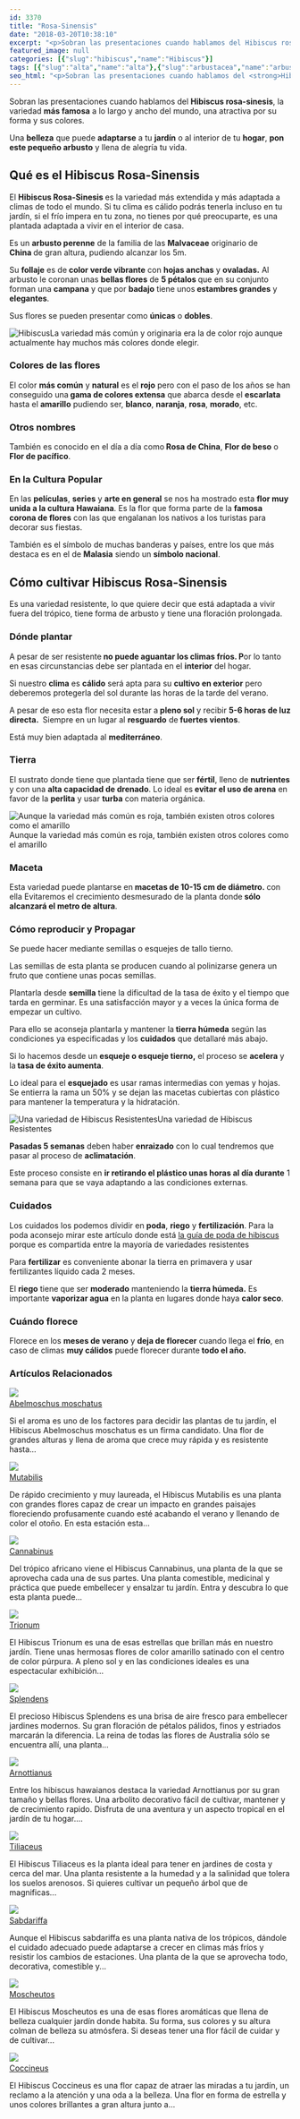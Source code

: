 ```yaml
---
id: 3370
title: "Rosa-Sinensis"
date: "2018-03-20T10:38:10"
excerpt: "<p>Sobran las presentaciones cuando hablamos del Hibiscus rosa-sinesis, la variedad más famosa a lo largo y ancho del mundo, una atractiva por su forma y sus colores. Una belleza que puede adaptarse a tu jardín o al interior de tu hogar, pon este pequeño arbusto y llena de alegría tu vida. Qué es el Hibiscus&hellip; <a class=\"more-link\" href=\"https://plantasyflores.online/hibiscus/syriacus/\">Seguir leyendo <span class=\"screen-reader-text\">Syriacus</span> <span class=\"meta-nav\" aria-hidden=\"true\">&rarr;</span></a></p>\n"
featured_image: null
categories: [{"slug":"hibiscus","name":"Hibiscus"}]
tags: [{"slug":"alta","name":"alta"},{"slug":"arbustacea","name":"arbustácea"},{"slug":"autoctona-china","name":"autóctona-china"},{"slug":"belleza","name":"belleza"},{"slug":"calido","name":"calido"},{"slug":"compost","name":"compost"},{"slug":"decorativa","name":"decorativa"},{"slug":"delicadeza","name":"delicadeza"},{"slug":"esqueje","name":"esqueje"},{"slug":"estilo-rustico","name":"estilo-rústico"},{"slug":"estilo-tropical","name":"estilo-tropical"},{"slug":"exterior","name":"exterior"},{"slug":"flor","name":"flor"},{"slug":"florece-verano","name":"florece-verano"},{"slug":"grande","name":"grande"},{"slug":"guapa","name":"guapa"},{"slug":"humedo","name":"humedo"},{"slug":"interior","name":"interior"},{"slug":"lenosa","name":"leñosa"},{"slug":"mediterraneo","name":"mediterraneo"},{"slug":"multicolor","name":"multicolor"},{"slug":"perenne","name":"perenne"},{"slug":"perlita","name":"perlita"},{"slug":"ph5-6","name":"ph5-6"},{"slug":"plantacion-primavera","name":"plantacion-primavera"},{"slug":"plena-luz","name":"plena-luz"},{"slug":"poda","name":"poda"},{"slug":"resistente-calor","name":"resistente-calor"},{"slug":"riego-moderado","name":"riego-moderado"},{"slug":"semilla","name":"semilla"},{"slug":"tatuaje","name":"tatuaje"},{"slug":"templado","name":"templado"},{"slug":"tropical","name":"tropical"},{"slug":"turba","name":"turba"}]
seo_html: "<p>Sobran las presentaciones cuando hablamos del <strong>Hibiscus rosa-sinesis</strong>, la variedad <strong>más famosa</strong> a lo largo y ancho del mundo, una atractiva por su forma y sus colores.</p> <p>Una <strong>belleza</strong> que puede <strong>adaptarse</strong> a tu <strong>jardín</strong> o al interior de tu <strong>hogar</strong>, <strong>pon este pequeño arbusto</strong> y llena de alegría tu vida.</p> <h2>Qué es el Hibiscus Rosa-Sinensis</h2> <p>El <strong>Hibiscus Rosa-Sinesis </strong>es la variedad más extendida y más adaptada a climas de todo el mundo. Si tu clima es cálido podrás tenerla incluso en tu jardín, si el frío impera en tu zona, no tienes por qué preocuparte, es una plantada adaptada a vivir en el interior de casa.</p> <p>Es un <strong>arbusto perenne</strong> de la familia de las <strong>Malvaceae</strong> originario de<strong> China </strong>de gran altura, pudiendo alcanzar los 5m.</p> <p>Su <strong>follaje</strong> es de<strong> color verde vibrante</strong> con <strong>hojas anchas</strong> y <strong>ovaladas.</strong> Al arbusto le coronan unas <strong>bellas flores</strong> de <strong>5 pétalos </strong>que en su conjunto forman una <strong>campana</strong> y que por <strong>badajo</strong> tiene unos<strong> estambres grandes</strong> y <strong>elegantes</strong>.</p> <p>Sus flores se pueden presentar como <strong>únicas</strong> o <strong>dobles</strong>.</p> <img src=\"https://plantasyflores.online/wp-content/uploads/2018/03/IMG_8599-325x244.jpg\" alt=\"Hibiscus\" />La variedad más común y originaria era la de color rojo aunque actualmente hay muchos más colores donde elegir. <h3>Colores de las flores</h3> <p>El color <strong>más común</strong> y <strong>natural</strong> es el <strong>rojo</strong> pero con el paso de los años se han conseguido una<strong> gama de colores extensa</strong> que abarca desde el <strong>escarlata</strong> hasta el <strong>amarillo</strong> pudiendo ser, <strong>blanco</strong>, <strong>naranja</strong>, <strong>rosa</strong>, <strong>morado</strong>, etc.</p> <h3>Otros nombres</h3> <p>También es conocido en el día a día como<strong> Rosa de China</strong>, <strong>Flor de beso</strong> o <strong>Flor de pacífico</strong>.</p> <h3>En la Cultura Popular</h3> <p>En las <strong>películas</strong>, <strong>series</strong> y <strong>arte en general</strong> se nos ha mostrado esta <strong>flor muy unida a la cultura Hawaiana</strong>. Es la flor que forma parte de la <strong>famosa corona de flores</strong> con las que engalanan los nativos a los turistas para decorar sus fiestas.</p> <p>También es el símbolo de muchas banderas y países, entre los que más destaca es en el de <strong>Malasia</strong> siendo un <strong>símbolo nacional</strong>.</p> <h2>Cómo cultivar Hibiscus Rosa-Sinensis</h2> <p>Es una variedad resistente, lo que quiere decir que está adaptada a vivir fuera del trópico, tiene forma de arbusto y tiene una floración prolongada.</p> <h3>Dónde plantar</h3> <p>A pesar de ser resistente<strong> no puede aguantar los climas fríos. P</strong>or lo tanto en esas circunstancias debe ser plantada en el <strong>interior</strong> del hogar.</p> <p>Si nuestro <strong>clima</strong> es <strong>cálido</strong> será apta para su <strong>cultivo en exterior</strong> pero deberemos protegerla del sol durante las horas de la tarde del verano.</p> <p>A pesar de eso esta flor necesita estar a<strong> pleno sol</strong> y recibir <strong>5-6 horas de luz directa. </strong> Siempre en un lugar al <strong>resguardo</strong> de<strong> fuertes vientos</strong>.</p> <p>Está muy bien adaptada al <strong>mediterráneo</strong>.</p> <h3>Tierra</h3> <p>El sustrato donde tiene que plantada tiene que ser <strong>fértil</strong>, lleno de <strong>nutrientes</strong> y con una <strong>alta capacidad de drenado</strong>. Lo ideal es<strong> evitar el uso de arena</strong> en favor de la <strong>perlita</strong> y usar <strong>turba</strong> con materia orgánica.</p> <img src=\"https://plantasyflores.online/wp-content/uploads/2018/03/hibiscus-rosa-sinensis-1103559_1280-325x217.jpg\" alt=\"Aunque la variedad más común es roja, también existen otros colores como el amarillo\" />Aunque la variedad más común es roja, también existen otros colores como el amarillo <h3>Maceta</h3> <p>Esta variedad puede plantarse en<strong> macetas de 10-15 cm de diámetro. </strong>con ella Evitaremos el crecimiento desmesurado de la planta donde<strong> sólo alcanzará el metro de altura</strong>.</p> <h3>Cómo reproducir y Propagar</h3> <p>Se puede hacer mediante semillas o esquejes de tallo tierno.</p> <p>Las semillas de esta planta se producen cuando al polinizarse genera un fruto que contiene unas pocas semillas.</p> <p>Plantarla desde <strong>semilla</strong> tiene la dificultad de la tasa de éxito y el tiempo que tarda en germinar. Es una satisfacción mayor y a veces la única forma de empezar un cultivo.</p> <p>Para ello se aconseja plantarla y mantener la<strong> tierra húmeda</strong> según las condiciones ya especificadas y los <strong>cuidados</strong> que detallaré más abajo.</p> <p>Si lo hacemos desde un <strong>esqueje o esqueje tierno,</strong> el proceso se <strong>acelera</strong> y la<strong> tasa de éxito aumenta</strong>.</p> <p>Lo ideal para el <strong>esquejado</strong> es usar ramas intermedias con yemas y hojas. Se entierra la rama un 50% y se dejan las macetas cubiertas con plástico para mantener la temperatura y la hidratación.</p> <img src=\"https://plantasyflores.online/wp-content/uploads/2018/03/IMG_8601-325x244.jpg\" alt=\"Una variedad de Hibiscus Resistentes\" />Una variedad de Hibiscus Resistentes <p><strong>Pasadas 5 semanas</strong> deben haber <strong>enraizado</strong> con lo cual tendremos que pasar al proceso de <strong>aclimatación</strong>.</p> <p>Este proceso consiste en <strong>ir retirando el plástico unas horas al día durante</strong> 1 semana para que se vaya adaptando a las condiciones externas.</p> <h3>Cuidados</h3> <p>Los cuidados los podemos dividir en <strong>poda</strong>, <strong>riego</strong> y <strong>fertilización</strong>. Para la poda aconsejo mirar este artículo donde está <a href=\"/hibiscus/#Cuidados\">la guía de poda de hibiscus</a> porque es compartida entre la mayoría de variedades resistentes</p> <p>Para <strong>fertilizar</strong> es conveniente abonar la tierra en primavera y usar fertilizantes líquido cada 2 meses.</p> <p>El <strong>riego</strong> tiene que ser <strong>moderado</strong> manteniendo la <strong>tierra húmeda.</strong> Es importante <strong>vaporizar agua</strong> en la planta en lugares donde haya <strong>calor seco</strong>.</p> <h3>Cuándo florece</h3> <p>Florece en los <strong>meses de verano</strong> y <strong>deja de florecer</strong> cuando llega el <strong>frío</strong>, en caso de climas <strong>muy cálidos</strong> puede florecer durante<strong> todo el año.</strong></p> <h3> Artículos Relacionados<br /> </h3> <img src=\"https://plantasyflores.online/wp-content/uploads/2018/04/Abelmoschus_manihot.jpg\" /> <a href=\"/hibiscus/abelmoschus-moschatus/\"><br /> Abelmoschus moschatus<br /> </a> <p>Si el aroma es uno de los factores para decidir las plantas de tu jardín, el Hibiscus Abelmoschus moschatus es un firma candidato. Una flor de grandes alturas y llena de aroma que crece muy rápida y es resistente hasta...</p> <img src=\"https://plantasyflores.online/wp-content/uploads/2018/04/512px-Mufurong1.jpg\" /> <a href=\"/hibiscus/mutabilis/\"><br /> Mutabilis<br /> </a> <p>De rápido crecimiento y muy laureada, el Hibiscus Mutabilis es una planta con grandes flores capaz de crear un impacto en grandes paisajes floreciendo profusamente cuando esté acabando el verano y llenando de color el otoño. En esta estación esta...</p> <img src=\"https://plantasyflores.online/wp-content/uploads/2018/04/Hibiscus_cannabinus_6254320040.jpg\" /> <a href=\"/hibiscus/cannabinus/\"><br /> Cannabinus<br /> </a> <p>Del trópico africano viene el Hibiscus Cannabinus, una planta de la que se aprovecha cada una de sus partes. Una planta comestible, medicinal y práctica que puede embellecer y ensalzar tu jardín. Entra y descubra lo que esta planta puede...</p> <img src=\"https://plantasyflores.online/wp-content/uploads/2018/04/hibiscus-trionum-1196470_1280.jpg\" /> <a href=\"/hibiscus/trionum/\"><br /> Trionum<br /> </a> <p>El Hibiscus Trionum es una de esas estrellas que brillan más en nuestro jardín. Tiene unas hermosas flores de color amarillo satinado con el centro de color púrpura. A pleno sol y en las condiciones ideales es una espectacular exhibición...</p> <img src=\"https://plantasyflores.online/wp-content/uploads/2018/04/pink-flowers-2452498_960_720.jpg\" /> <a href=\"/hibiscus/splendens/\"><br /> Splendens<br /> </a> <p>El precioso Hibiscus Splendens es una brisa de aire fresco para embellecer jardines modernos. Su gran floración de pétalos pálidos, finos y estriados marcarán la diferencia. La reina de todas las flores de Australia sólo se encuentra allí, una planta...</p> <img src=\"https://plantasyflores.online/wp-content/uploads/2018/04/hibiscus-203880_1280.jpg\" /> <a href=\"/hibiscus/arnottianus/\"><br /> Arnottianus<br /> </a> <p>Entre los hibiscus hawaianos destaca la variedad Arnottianus por su gran tamaño y bellas flores. Una arbolito decorativo fácil de cultivar, mantener y de crecimiento rapido. Disfruta de una aventura y un aspecto tropical en el jardín de tu hogar....</p> <img src=\"https://plantasyflores.online/wp-content/uploads/2018/04/beach-hibiscus-345720_1280.jpg\" /> <a href=\"/hibiscus/tiliaceus/\"><br /> Tiliaceus<br /> </a> <p>El Hibiscus Tiliaceus es la planta ideal para tener en jardines de costa y cerca del mar. Una planta resistente a la humedad y a la salinidad que tolera los suelos arenosos. Si quieres cultivar un pequeño árbol que de magnificas...</p> <img src=\"https://plantasyflores.online/wp-content/uploads/2018/04/hibiscus-1940155__340.jpg\" /> <a href=\"/hibiscus/sabdariffa/\"><br /> Sabdariffa<br /> </a> <p>Aunque el Hibiscus sabdariffa es una planta nativa de los trópicos, dándole el cuidado adecuado puede adaptarse a crecer en climas más fríos y resistir los cambios de estaciones. Una planta de la que se aprovecha todo, decorativa, comestible y...</p> <img src=\"https://plantasyflores.online/wp-content/uploads/2018/03/hibiscus-1583078__340.jpg\" /> <a href=\"/hibiscus/moscheutos/\"><br /> Moscheutos<br /> </a> <p>El Hibiscus Moscheutos es una de esas flores aromáticas que llena de belleza cualquier jardín donde habita. Su forma, sus colores y su altura colman de belleza su atmósfera. Si deseas tener una flor fácil de cuidar y de cultivar...</p> <img src=\"https://plantasyflores.online/wp-content/uploads/2018/03/beach-2225631_1280.jpg\" /> <a href=\"/hibiscus/coccineus/\"><br /> Coccineus<br /> </a> <p>El Hibiscus Coccineus es una flor capaz de atraer las miradas a tu jardín, un reclamo a la atención y una oda a la belleza. Una flor en forma de estrella y unos colores brillantes a gran altura junto a...</p>"
---
```


<p>Sobran las presentaciones cuando hablamos del <strong>Hibiscus rosa-sinesis</strong>, la variedad <strong>más famosa</strong> a lo largo y ancho del mundo, una atractiva por su forma y sus colores.</p> <p>Una <strong>belleza</strong> que puede <strong>adaptarse</strong> a tu <strong>jardín</strong> o al interior de tu <strong>hogar</strong>, <strong>pon este pequeño arbusto</strong> y llena de alegría tu vida.</p> <h2>Qué es el Hibiscus Rosa-Sinensis</h2> <p>El <strong>Hibiscus Rosa-Sinesis </strong>es la variedad más extendida y más adaptada a climas de todo el mundo. Si tu clima es cálido podrás tenerla incluso en tu jardín, si el frío impera en tu zona, no tienes por qué preocuparte, es una plantada adaptada a vivir en el interior de casa.</p> <p>Es un <strong>arbusto perenne</strong> de la familia de las <strong>Malvaceae</strong> originario de<strong> China </strong>de gran altura, pudiendo alcanzar los 5m.</p> <p>Su <strong>follaje</strong> es de<strong> color verde vibrante</strong> con <strong>hojas anchas</strong> y <strong>ovaladas.</strong> Al arbusto le coronan unas <strong>bellas flores</strong> de <strong>5 pétalos </strong>que en su conjunto forman una <strong>campana</strong> y que por <strong>badajo</strong> tiene unos<strong> estambres grandes</strong> y <strong>elegantes</strong>.</p> <p>Sus flores se pueden presentar como <strong>únicas</strong> o <strong>dobles</strong>.</p> <img src="https://plantasyflores.online/wp-content/uploads/2018/03/IMG_8599-325x244.jpg" alt="Hibiscus" />La variedad más común y originaria era la de color rojo aunque actualmente hay muchos más colores donde elegir. <h3>Colores de las flores</h3> <p>El color <strong>más común</strong> y <strong>natural</strong> es el <strong>rojo</strong> pero con el paso de los años se han conseguido una<strong> gama de colores extensa</strong> que abarca desde el <strong>escarlata</strong> hasta el <strong>amarillo</strong> pudiendo ser, <strong>blanco</strong>, <strong>naranja</strong>, <strong>rosa</strong>, <strong>morado</strong>, etc.</p> <h3>Otros nombres</h3> <p>También es conocido en el día a día como<strong> Rosa de China</strong>, <strong>Flor de beso</strong> o <strong>Flor de pacífico</strong>.</p> <h3>En la Cultura Popular</h3> <p>En las <strong>películas</strong>, <strong>series</strong> y <strong>arte en general</strong> se nos ha mostrado esta <strong>flor muy unida a la cultura Hawaiana</strong>. Es la flor que forma parte de la <strong>famosa corona de flores</strong> con las que engalanan los nativos a los turistas para decorar sus fiestas.</p> <p>También es el símbolo de muchas banderas y países, entre los que más destaca es en el de <strong>Malasia</strong> siendo un <strong>símbolo nacional</strong>.</p> <h2>Cómo cultivar Hibiscus Rosa-Sinensis</h2> <p>Es una variedad resistente, lo que quiere decir que está adaptada a vivir fuera del trópico, tiene forma de arbusto y tiene una floración prolongada.</p> <h3>Dónde plantar</h3> <p>A pesar de ser resistente<strong> no puede aguantar los climas fríos. P</strong>or lo tanto en esas circunstancias debe ser plantada en el <strong>interior</strong> del hogar.</p> <p>Si nuestro <strong>clima</strong> es <strong>cálido</strong> será apta para su <strong>cultivo en exterior</strong> pero deberemos protegerla del sol durante las horas de la tarde del verano.</p> <p>A pesar de eso esta flor necesita estar a<strong> pleno sol</strong> y recibir <strong>5-6 horas de luz directa. </strong> Siempre en un lugar al <strong>resguardo</strong> de<strong> fuertes vientos</strong>.</p> <p>Está muy bien adaptada al <strong>mediterráneo</strong>.</p> <h3>Tierra</h3> <p>El sustrato donde tiene que plantada tiene que ser <strong>fértil</strong>, lleno de <strong>nutrientes</strong> y con una <strong>alta capacidad de drenado</strong>. Lo ideal es<strong> evitar el uso de arena</strong> en favor de la <strong>perlita</strong> y usar <strong>turba</strong> con materia orgánica.</p> <img src="https://plantasyflores.online/wp-content/uploads/2018/03/hibiscus-rosa-sinensis-1103559_1280-325x217.jpg" alt="Aunque la variedad más común es roja, también existen otros colores como el amarillo" />Aunque la variedad más común es roja, también existen otros colores como el amarillo <h3>Maceta</h3> <p>Esta variedad puede plantarse en<strong> macetas de 10-15 cm de diámetro. </strong>con ella Evitaremos el crecimiento desmesurado de la planta donde<strong> sólo alcanzará el metro de altura</strong>.</p> <h3>Cómo reproducir y Propagar</h3> <p>Se puede hacer mediante semillas o esquejes de tallo tierno.</p> <p>Las semillas de esta planta se producen cuando al polinizarse genera un fruto que contiene unas pocas semillas.</p> <p>Plantarla desde <strong>semilla</strong> tiene la dificultad de la tasa de éxito y el tiempo que tarda en germinar. Es una satisfacción mayor y a veces la única forma de empezar un cultivo.</p> <p>Para ello se aconseja plantarla y mantener la<strong> tierra húmeda</strong> según las condiciones ya especificadas y los <strong>cuidados</strong> que detallaré más abajo.</p> <p>Si lo hacemos desde un <strong>esqueje o esqueje tierno,</strong> el proceso se <strong>acelera</strong> y la<strong> tasa de éxito aumenta</strong>.</p> <p>Lo ideal para el <strong>esquejado</strong> es usar ramas intermedias con yemas y hojas. Se entierra la rama un 50% y se dejan las macetas cubiertas con plástico para mantener la temperatura y la hidratación.</p> <img src="https://plantasyflores.online/wp-content/uploads/2018/03/IMG_8601-325x244.jpg" alt="Una variedad de Hibiscus Resistentes" />Una variedad de Hibiscus Resistentes <p><strong>Pasadas 5 semanas</strong> deben haber <strong>enraizado</strong> con lo cual tendremos que pasar al proceso de <strong>aclimatación</strong>.</p> <p>Este proceso consiste en <strong>ir retirando el plástico unas horas al día durante</strong> 1 semana para que se vaya adaptando a las condiciones externas.</p> <h3>Cuidados</h3> <p>Los cuidados los podemos dividir en <strong>poda</strong>, <strong>riego</strong> y <strong>fertilización</strong>. Para la poda aconsejo mirar este artículo donde está <a href="/hibiscus/#Cuidados">la guía de poda de hibiscus</a> porque es compartida entre la mayoría de variedades resistentes</p> <p>Para <strong>fertilizar</strong> es conveniente abonar la tierra en primavera y usar fertilizantes líquido cada 2 meses.</p> <p>El <strong>riego</strong> tiene que ser <strong>moderado</strong> manteniendo la <strong>tierra húmeda.</strong> Es importante <strong>vaporizar agua</strong> en la planta en lugares donde haya <strong>calor seco</strong>.</p> <h3>Cuándo florece</h3> <p>Florece en los <strong>meses de verano</strong> y <strong>deja de florecer</strong> cuando llega el <strong>frío</strong>, en caso de climas <strong>muy cálidos</strong> puede florecer durante<strong> todo el año.</strong></p> <h3> Artículos Relacionados<br /> </h3> <img src="https://plantasyflores.online/wp-content/uploads/2018/04/Abelmoschus_manihot.jpg" /> <a href="/hibiscus/abelmoschus-moschatus/"><br /> Abelmoschus moschatus<br /> </a> <p>Si el aroma es uno de los factores para decidir las plantas de tu jardín, el Hibiscus Abelmoschus moschatus es un firma candidato. Una flor de grandes alturas y llena de aroma que crece muy rápida y es resistente hasta...</p> <img src="https://plantasyflores.online/wp-content/uploads/2018/04/512px-Mufurong1.jpg" /> <a href="/hibiscus/mutabilis/"><br /> Mutabilis<br /> </a> <p>De rápido crecimiento y muy laureada, el Hibiscus Mutabilis es una planta con grandes flores capaz de crear un impacto en grandes paisajes floreciendo profusamente cuando esté acabando el verano y llenando de color el otoño. En esta estación esta...</p> <img src="https://plantasyflores.online/wp-content/uploads/2018/04/Hibiscus_cannabinus_6254320040.jpg" /> <a href="/hibiscus/cannabinus/"><br /> Cannabinus<br /> </a> <p>Del trópico africano viene el Hibiscus Cannabinus, una planta de la que se aprovecha cada una de sus partes. Una planta comestible, medicinal y práctica que puede embellecer y ensalzar tu jardín. Entra y descubra lo que esta planta puede...</p> <img src="https://plantasyflores.online/wp-content/uploads/2018/04/hibiscus-trionum-1196470_1280.jpg" /> <a href="/hibiscus/trionum/"><br /> Trionum<br /> </a> <p>El Hibiscus Trionum es una de esas estrellas que brillan más en nuestro jardín. Tiene unas hermosas flores de color amarillo satinado con el centro de color púrpura. A pleno sol y en las condiciones ideales es una espectacular exhibición...</p> <img src="https://plantasyflores.online/wp-content/uploads/2018/04/pink-flowers-2452498_960_720.jpg" /> <a href="/hibiscus/splendens/"><br /> Splendens<br /> </a> <p>El precioso Hibiscus Splendens es una brisa de aire fresco para embellecer jardines modernos. Su gran floración de pétalos pálidos, finos y estriados marcarán la diferencia. La reina de todas las flores de Australia sólo se encuentra allí, una planta...</p> <img src="https://plantasyflores.online/wp-content/uploads/2018/04/hibiscus-203880_1280.jpg" /> <a href="/hibiscus/arnottianus/"><br /> Arnottianus<br /> </a> <p>Entre los hibiscus hawaianos destaca la variedad Arnottianus por su gran tamaño y bellas flores. Una arbolito decorativo fácil de cultivar, mantener y de crecimiento rapido. Disfruta de una aventura y un aspecto tropical en el jardín de tu hogar....</p> <img src="https://plantasyflores.online/wp-content/uploads/2018/04/beach-hibiscus-345720_1280.jpg" /> <a href="/hibiscus/tiliaceus/"><br /> Tiliaceus<br /> </a> <p>El Hibiscus Tiliaceus es la planta ideal para tener en jardines de costa y cerca del mar. Una planta resistente a la humedad y a la salinidad que tolera los suelos arenosos. Si quieres cultivar un pequeño árbol que de magnificas...</p> <img src="https://plantasyflores.online/wp-content/uploads/2018/04/hibiscus-1940155__340.jpg" /> <a href="/hibiscus/sabdariffa/"><br /> Sabdariffa<br /> </a> <p>Aunque el Hibiscus sabdariffa es una planta nativa de los trópicos, dándole el cuidado adecuado puede adaptarse a crecer en climas más fríos y resistir los cambios de estaciones. Una planta de la que se aprovecha todo, decorativa, comestible y...</p> <img src="https://plantasyflores.online/wp-content/uploads/2018/03/hibiscus-1583078__340.jpg" /> <a href="/hibiscus/moscheutos/"><br /> Moscheutos<br /> </a> <p>El Hibiscus Moscheutos es una de esas flores aromáticas que llena de belleza cualquier jardín donde habita. Su forma, sus colores y su altura colman de belleza su atmósfera. Si deseas tener una flor fácil de cuidar y de cultivar...</p> <img src="https://plantasyflores.online/wp-content/uploads/2018/03/beach-2225631_1280.jpg" /> <a href="/hibiscus/coccineus/"><br /> Coccineus<br /> </a> <p>El Hibiscus Coccineus es una flor capaz de atraer las miradas a tu jardín, un reclamo a la atención y una oda a la belleza. Una flor en forma de estrella y unos colores brillantes a gran altura junto a...</p>
